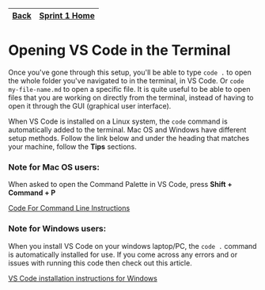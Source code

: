 [Back](git-branching-challenge)|[Sprint 1 Home](README.md)|
---|---|

# Opening VS Code in the Terminal

Once you've gone through this setup, you'll be able to type `code .` to open the whole folder you've navigated to in the terminal, in VS Code. Or `code my-file-name.md` to open a specific file. It is quite useful to be able to open files that you are working on directly from the terminal, instead of having to open it through the GUI (graphical user interface).

When VS Code is installed on a Linux system, the `code` command is automatically added to the terminal. Mac OS and Windows have different setup methods. Follow the link below and under the heading that matches your machine, follow the __Tips__ sections. 


### Note for Mac OS users:

When asked to open the Command Palette in VS Code, press __Shift + Command + P__

[Code For Command Line Instructions](https://vscode-docs.readthedocs.io/en/latest/editor/setup/)


### Note for Windows users:

When you install VS Code on your windows laptop/PC, the `code .` command is automatically installed for use.
If you come across any errors and or issues with running this code then check out this article.

[VS Code installation instructions for Windows](https://code.visualstudio.com/docs/setup/windows)
